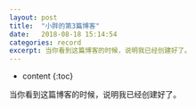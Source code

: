 ```yaml
---
layout: post
title:  "小胖的第3篇博客"
date:   2018-08-18 15:14:54
categories: record
excerpt: 当你看到这篇博客的时候，说明我已经创建好了。 
---
```


* content
{:toc}


当你看到这篇博客的时候，说明我已经创建好了。







